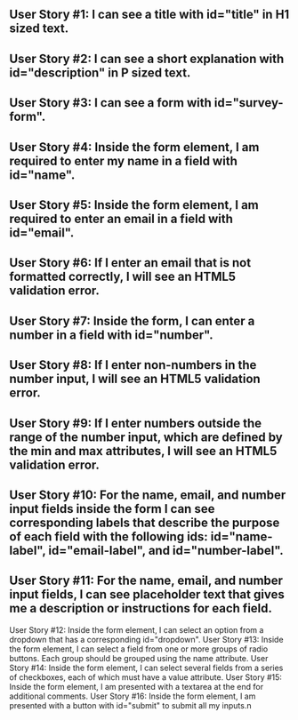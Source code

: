 User Story #1: I can see a title with id="title" in H1 sized text.
------------------------------------------------------------------
User Story #2: I can see a short explanation with id="description" in P sized text.
-----------------------------------------------------------------------------------
User Story #3: I can see a form with id="survey-form".
------------------------------------------------------
User Story #4: Inside the form element, I am required to enter my name in a field with id="name".
--------------------------------------------------------------------------------------
User Story #5: Inside the form element, I am required to enter an email in a field with id="email".
---------------------------------------------------------------------------------------------------
User Story #6: If I enter an email that is not formatted correctly, I will see an HTML5 validation error.
---------------------------------------------------------------------------------------------------------
User Story #7: Inside the form, I can enter a number in a field with id="number".
----------------------------------------------------------------------------------
User Story #8: If I enter non-numbers in the number input, I will see an HTML5 validation error.
-----------------------------------------------------------------------------------------------------
User Story #9: If I enter numbers outside the range of the number input, which are defined by the min and max attributes, I will see an HTML5 validation error.
-------------------------------------------------------------------------
User Story #10: For the name, email, and number input fields inside the form I can see corresponding labels that describe the purpose of each field with the following ids: id="name-label", id="email-label", and id="number-label".
-------------------------------------------------------------------
User Story #11: For the name, email, and number input fields, I can see placeholder text that gives me a description or instructions for each field.
----------------------------------------------------------------------
User Story #12: Inside the form element, I can select an option from a dropdown that has a corresponding id="dropdown".
User Story #13: Inside the form element, I can select a field from one or more groups of radio buttons. Each group should be grouped using the name attribute.
User Story #14: Inside the form element, I can select several fields from a series of checkboxes, each of which must have a value attribute.
User Story #15: Inside the form element, I am presented with a textarea at the end for additional comments.
User Story #16: Inside the form element, I am presented with a button with id="submit" to submit all my inputs.n
